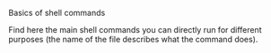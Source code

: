 Basics of shell commands

Find here the main shell commands you can directly run for different purposes (the name of the file describes what the command does).
